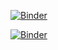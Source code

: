 
[![Binder](https://img.shields.io/badge/MP2I-FSM-brightgreen)](http://35.246.154.73/hub/user-redirect/git-pull?repo=https%3A%2F%2Fgithub.com%2Ffortierq%2Fmp2i_2021&urlpath=lab%2Ftree%2Fmp2i_2021%2F&branch=main)

[![Binder](https://mybinder.org/badge.svg)](https://mybinder.org/v2/gh/fortierq/mp2i-binder/main?urlpath=git-pull%3Frepo%3Dhttps%253A%252F%252Fgithub.com%252Ffortierq%252Fmp2i-2021%26urlpath%3Dtree%252Fmp2i-2021%252F%26branch%3Dmain)
